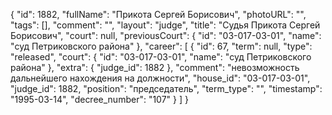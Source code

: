 {
    "id": 1882,
    "fullName": "Прикота Сергей Борисович",
    "photoURL": "",
    "tags": [],
    "comment": "",
    "layout": "judge",
    "title": "Судья Прикота Сергей Борисович",
    "court": null,
    "previousCourt": {
        "id": "03-017-03-01",
        "name": "суд Петриковского района"
    },
    "career": [
        {
            "id": 67,
            "term": null,
            "type": "released",
            "court": {
                "id": "03-017-03-01",
                "name": "суд Петриковского района"
            },
            "extra": {
                "judge_id": 1882
            },
            "comment": "невозможность дальнейшего нахождения на должности",
            "house_id": "03-017-03-01",
            "judge_id": 1882,
            "position": "председатель",
            "term_type": "",
            "timestamp": "1995-03-14",
            "decree_number": "107"
        }
    ]
}